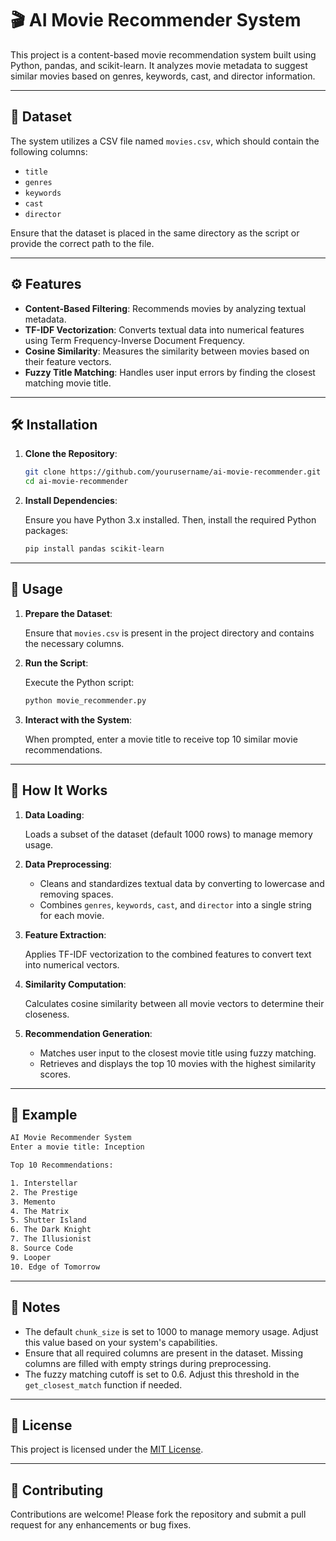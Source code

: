 


# 🎬 AI Movie Recommender System

This project is a content-based movie recommendation system built using Python, pandas, and scikit-learn. It analyzes movie metadata to suggest similar movies based on genres, keywords, cast, and director information.

---

## 📂 Dataset

The system utilizes a CSV file named `movies.csv`, which should contain the following columns:

* `title`
* `genres`
* `keywords`
* `cast`
* `director`

Ensure that the dataset is placed in the same directory as the script or provide the correct path to the file.

---

## ⚙️ Features

* **Content-Based Filtering**: Recommends movies by analyzing textual metadata.
* **TF-IDF Vectorization**: Converts textual data into numerical features using Term Frequency-Inverse Document Frequency.
* **Cosine Similarity**: Measures the similarity between movies based on their feature vectors.
* **Fuzzy Title Matching**: Handles user input errors by finding the closest matching movie title.

---

## 🛠️ Installation

1. **Clone the Repository**:

   ```bash
   git clone https://github.com/yourusername/ai-movie-recommender.git
   cd ai-movie-recommender
   ```

2. **Install Dependencies**:

   Ensure you have Python 3.x installed. Then, install the required Python packages:

   ```bash
   pip install pandas scikit-learn
   ```

---

## 🚀 Usage

1. **Prepare the Dataset**:

   Ensure that `movies.csv` is present in the project directory and contains the necessary columns.

2. **Run the Script**:

   Execute the Python script:

   ```bash
   python movie_recommender.py
   ```

3. **Interact with the System**:

   When prompted, enter a movie title to receive top 10 similar movie recommendations.

---

## 🧠 How It Works

1. **Data Loading**:

   Loads a subset of the dataset (default 1000 rows) to manage memory usage.

2. **Data Preprocessing**:

   * Cleans and standardizes textual data by converting to lowercase and removing spaces.
   * Combines `genres`, `keywords`, `cast`, and `director` into a single string for each movie.

3. **Feature Extraction**:

   Applies TF-IDF vectorization to the combined features to convert text into numerical vectors.

4. **Similarity Computation**:

   Calculates cosine similarity between all movie vectors to determine their closeness.

5. **Recommendation Generation**:

   * Matches user input to the closest movie title using fuzzy matching.
   * Retrieves and displays the top 10 movies with the highest similarity scores.

---

## 📝 Example

```bash
AI Movie Recommender System
Enter a movie title: Inception

Top 10 Recommendations:

1. Interstellar
2. The Prestige
3. Memento
4. The Matrix
5. Shutter Island
6. The Dark Knight
7. The Illusionist
8. Source Code
9. Looper
10. Edge of Tomorrow
```

---

## 📌 Notes

* The default `chunk_size` is set to 1000 to manage memory usage. Adjust this value based on your system's capabilities.
* Ensure that all required columns are present in the dataset. Missing columns are filled with empty strings during preprocessing.
* The fuzzy matching cutoff is set to 0.6. Adjust this threshold in the `get_closest_match` function if needed.

---

## 📄 License

This project is licensed under the [MIT License](LICENSE).

---

## 🤝 Contributing

Contributions are welcome! Please fork the repository and submit a pull request for any enhancements or bug fixes.

